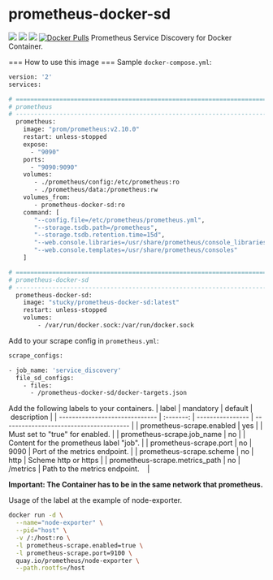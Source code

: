 # prometheus-docker-sd
[![](https://images.microbadger.com/badges/image/stucky/prometheus-docker-sd.svg)](https://microbadger.com/images/stucky/prometheus-docker-sd)
[![](https://images.microbadger.com/badges/version/stucky/prometheus-docker-sd.svg)](https://microbadger.com/images/stucky/prometheus-docker-sd)
[![](https://images.microbadger.com/badges/commit/stucky/prometheus-docker-sd.svg)](https://microbadger.com/images/stucky/prometheus-docker-sd)
[![Docker Pulls](https://img.shields.io/docker/pulls/stucky/prometheus-docker-sd.svg)]()
Prometheus Service Discovery for Docker Container.

=== How to use this image ===
Sample `docker-compose.yml`:
```bash
version: '2'
services:

# ==============================================================================
# prometheus
# ------------------------------------------------------------------------------
  prometheus:
    image: "prom/prometheus:v2.10.0"
    restart: unless-stopped
    expose:
      - "9090"
    ports:
      - "9090:9090"
    volumes:
       - ./prometheus/config:/etc/prometheus:ro
       - ./prometheus/data:/prometheus:rw
    volumes_from:
       - prometheus-docker-sd:ro
    command: [
       "--config.file=/etc/prometheus/prometheus.yml",
       "--storage.tsdb.path=/prometheus",
       "--storage.tsdb.retention.time=15d",
       "--web.console.libraries=/usr/share/prometheus/console_libraries",
       "--web.console.templates=/usr/share/prometheus/consoles"
    ]

# ==============================================================================
# prometheus-docker-sd
# ------------------------------------------------------------------------------
  prometheus-docker-sd:
    image: "stucky/prometheus-docker-sd:latest"
    restart: unless-stopped
    volumes:
        - /var/run/docker.sock:/var/run/docker.sock
```

Add to your scrape config in `prometheus.yml`:
```bash
scrape_configs:

- job_name: 'service_discovery'
  file_sd_configs:
    - files:
      - /prometheus-docker-sd/docker-targets.json
```

Add the following labels to your containers.
| label                          | mandatory | default          | description                             | 
| ------------------------------ | :-------: | ---------------- | --------------------------------------- |
| prometheus-scrape.enabled      |       yes |                  | Must set to "true" for enabled.         |
| prometheus-scrape.job_name     |        no | <Container-Name> | Content for the prometheus label "job". |
| prometheus-scrape.port         |        no |             9090 | Port of the metrics endpoint.           |
| prometheus-scrape.scheme       |        no |             http | Scheme http or https                    |
| prometheus-scrape.metrics_path |        no |         /metrics | Path to the metrics endpoint.           |

**Important: The Container has to be in the same network that prometheus.**

Usage of the label at the example of node-exporter.
```bash
docker run -d \
  --name="node-exporter" \
  --pid="host" \
  -v /:/host:ro \
  -l prometheus-scrape.enabled=true \
  -l prometheus-scrape.port=9100 \
  quay.io/prometheus/node-exporter \
  --path.rootfs=/host
```
